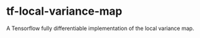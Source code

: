 # tf-local-variance-map
A Tensorflow fully differentiable implementation of the local variance map.
